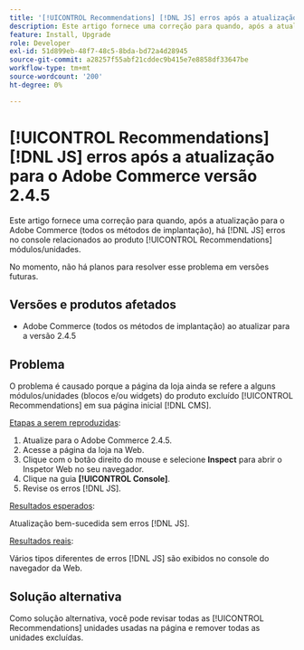 ```yaml
---
title: '[!UICONTROL Recommendations] [!DNL JS] erros após a atualização para o Adobe Commerce versão 2.4.5'
description: Este artigo fornece uma correção para quando, após a atualização para o Adobe Commerce (todos os métodos de implantação), há  [!DNL JS] erros no console relacionados aos módulos do produto [!UICONTROL Recommendations].
feature: Install, Upgrade
role: Developer
exl-id: 51d899eb-48f7-48c5-8bda-bd72a4d28945
source-git-commit: a28257f55abf21cddec9b415e7e8858df33647be
workflow-type: tm+mt
source-wordcount: '200'
ht-degree: 0%

---
```


# [!UICONTROL Recommendations] [!DNL JS] erros após a atualização para o Adobe Commerce versão 2.4.5

Este artigo fornece uma correção para quando, após a atualização para o Adobe Commerce (todos os métodos de implantação), há [!DNL JS] erros no console relacionados ao produto [!UICONTROL Recommendations] módulos/unidades.

No momento, não há planos para resolver esse problema em versões futuras.

## Versões e produtos afetados

* Adobe Commerce (todos os métodos de implantação) ao atualizar para a versão 2.4.5

## Problema

O problema é causado porque a página da loja ainda se refere a alguns módulos/unidades (blocos e/ou widgets) do produto excluído [!UICONTROL Recommendations] em sua página inicial [!DNL CMS].

<u>Etapas a serem reproduzidas</u>:

1. Atualize para o Adobe Commerce 2.4.5.
1. Acesse a página da loja na Web.
1. Clique com o botão direito do mouse e selecione **Inspect** para abrir o Inspetor Web no seu navegador.
1. Clique na guia **[!UICONTROL Console]**.
1. Revise os erros [!DNL JS].

<u>Resultados esperados</u>:

Atualização bem-sucedida sem erros [!DNL JS].

<u>Resultados reais</u>:

Vários tipos diferentes de erros [!DNL JS] são exibidos no console do navegador da Web.

## Solução alternativa

Como solução alternativa, você pode revisar todas as [!UICONTROL Recommendations] unidades usadas na página e remover todas as unidades excluídas.
